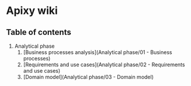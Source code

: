 # Apixy wiki

## Table of contents

1. Analytical phase
   1. [Business processes analysis](Analytical phase/01 - Business processes)
   2. [Requirements and use cases](Analytical phase/02 - Requirements and use cases)
   3. [Domain model](Analytical phase/03 - Domain model)
